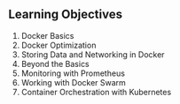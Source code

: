 ## Learning Objectives ##

1. Docker Basics
2. Docker Optimization
3. Storing Data and Networking in Docker
4. Beyond the Basics
5. Monitoring with Prometheus
6. Working with Docker Swarm
7. Container Orchestration with Kubernetes
